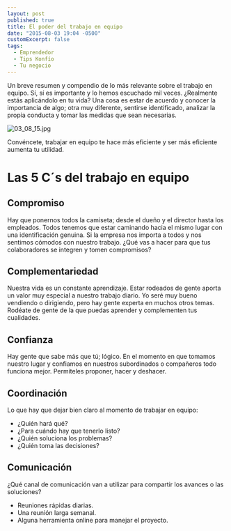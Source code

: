 ```yaml
---
layout: post
published: true
title: El poder del trabajo en equipo
date: "2015-08-03 19:04 -0500"
customExcerpt: false
tags: 
  - Emprendedor
  - Tips Konfío
  - Tu negocio
---
```



Un breve resumen y compendio de lo más relevante sobre el trabajo en equipo. Sí, sí es importante y lo hemos escuchado mil veces. ¿Realmente estás aplicándolo en tu vida? Una cosa es estar de acuerdo y conocer la importancia de algo; otra muy diferente, sentirse identificado, analizar la propia conducta y tomar las medidas que sean necesarias.

![03_08_15.jpg]({{site.baseurl}}/img/03_08_15.jpg)

Convéncete, trabajar en equipo te hace más eficiente y ser más eficiente aumenta tu utilidad. 

# Las 5 C´s del trabajo en equipo

## Compromiso

Hay que ponernos todos la camiseta; desde el dueño y el director hasta los empleados. Todos tenemos que estar caminando hacia el mismo lugar con una identificación genuina. Si la empresa nos importa a todos y nos sentimos cómodos con nuestro trabajo. ¿Qué vas a hacer para que tus colaboradores se integren y tomen compromisos?

## Complementariedad

Nuestra vida es un constante aprendizaje. Estar rodeados de gente aporta un valor muy especial a nuestro trabajo diario. Yo seré muy bueno vendiendo o dirigiendo, pero hay gente experta en muchos otros temas. Rodéate de gente de la que puedas aprender y complementen tus cualidades.

## Confianza

Hay gente que sabe más que tú; lógico. En el momento en que tomamos nuestro lugar y confiamos en nuestros subordinados o compañeros todo funciona mejor. Permíteles proponer, hacer y deshacer.

## Coordinación

Lo que hay que dejar bien claro al momento de trabajar en equipo:

- ¿Quién hará qué?
- ¿Para cuándo hay que tenerlo listo?
- ¿Quién soluciona los problemas?
- ¿Quién toma las decisiones?

## Comunicación

¿Qué canal de comunicación van a utilizar para compartir los avances o las soluciones? 
- Reuniones rápidas diarias.
- Una reunión larga semanal.
- Alguna herramienta online para manejar el proyecto.
